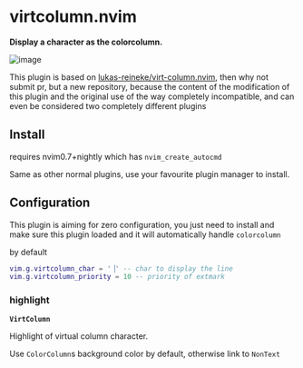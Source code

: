 # virtcolumn.nvim

**Display a character as the colorcolumn.**

![image](https://user-images.githubusercontent.com/47070852/163523348-ad949d3f-4fc4-461f-98ee-0291af613396.png)

This plugin is based on [lukas-reineke/virt-column.nvim](https://github.com/lukas-reineke/virt-column.nvim),
then why not submit pr, but a new repository, because the content of the modification of this plugin
and the original use of the way completely incompatible, and can even be considered two completely different plugins

## Install

requires nvim0.7+nightly which has `nvim_create_autocmd`

Same as other normal plugins, use your favourite plugin manager to install.

## Configuration

This plugin is aiming for zero configuration, you just need to install and make
sure this plugin loaded and it will automatically handle `colorcolumn`

by default

```lua
vim.g.virtcolumn_char = '▕' -- char to display the line
vim.g.virtcolumn_priority = 10 -- priority of extmark
```

### highlight

**`VirtColumn`**

Highlight of virtual column character.

Use `ColorColumn`s background color by default, otherwise link to `NonText`
